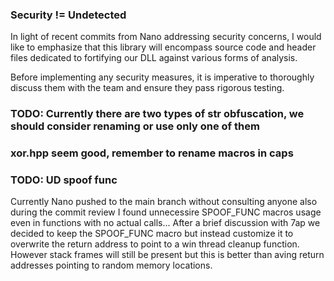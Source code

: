### Security != Undetected
In light of recent commits from Nano addressing security concerns, 
I would like to emphasize that this library will encompass source code and header files dedicated to 
fortifying our DLL against various forms of analysis.

Before implementing any security measures, it is imperative to thoroughly discuss them with 
the team and ensure they pass rigorous testing.


### TODO: Currently there are two types of str obfuscation, we should consider renaming or use only one of them
### xor.hpp seem good, remember to rename macros in caps


### TODO: UD spoof func
Currently Nano pushed to the main branch without consulting anyone also during the commit review I found 
unnecessire SPOOF_FUNC macros usage even in functions with no actual calls...
After a brief discussion with 7ap we decided to keep the SPOOF_FUNC macro but instead customize it to overwrite the return address 
to point to a win thread cleanup function. However stack frames will still be present but this is better than aving return addresses 
pointing to random memory locations.
